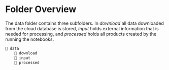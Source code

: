 # Folder Overview

The data folder contains three subfolders. In *download* all data downloaded from the cloud database is stored, *input* holds external information that is needed for processing, and *processed* holds all products created by the running the notebooks. 

```bash
📁 data
    📁 download
    📁 input
    📁 processed
```